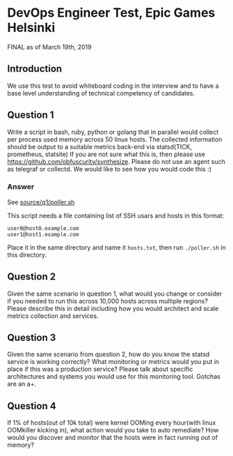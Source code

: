 # DevOps Engineer Test, Epic Games Helsinki

FINAL as of March 19th, 2019

## Introduction
We use this test to avoid whiteboard coding in the interview and to have a base level
understanding of technical competency of candidates.

## Question 1
Write a script in bash, ruby, python or golang that in parallel would collect per process used
memory across 50 linux hosts. The collected information should be output to a suitable metrics
back-end via statsd(TICK, prometheus, statsite) If you are not sure what this is, then please
use https://github.com/obfuscurity/synthesize. Please do not use an agent such as telegraf or
collectd. We would like to see how you would code this :)

### Answer
See [source/q1/poller.sh](source/q1/poller.sh)

This script needs a file containing list of SSH usars and hosts in this format:
```
user0@host0.example.com
user1@host1.example.com
```
Place it in the same directory and name it `hosts.txt`, then run `./poller.sh`
in this directory.

## Question 2
Given the same scenario in question 1, what would you change or consider if you needed to run
this across 10,000 hosts across multiple regions? Please describe this in detail including how
you would architect and scale metrics collection and services.

## Question 3
Given the same scenario from question 2, how do you know the statsd service is working
correctly? What monitoring or metrics would you put in place if this was a production service?
Please talk about specific architectures and systems you would use for this monitoring tool.
Gotchas are an a+.

## Question 4
If 1% of hosts(out of 10k total) were kernel OOMing every hour(with linux OOMkiller kicking in),
what action would you take to auto remediate? How would you discover and monitor that the
hosts were in fact running out of memory?
